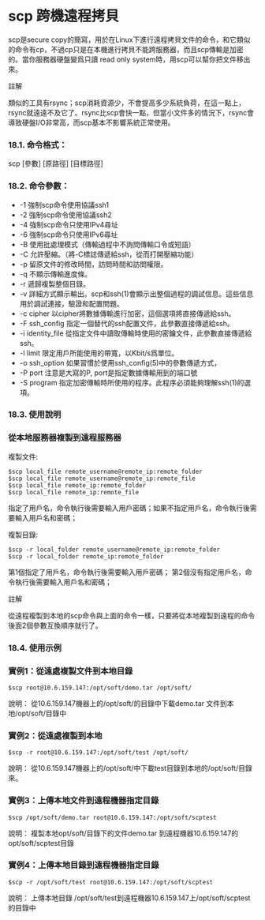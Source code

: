 # scp 跨機遠程拷貝


scp是secure copy的簡寫，用於在Linux下進行遠程拷貝文件的命令，和它類似的命令有cp，不過cp只是在本機進行拷貝不能跨服務器，而且scp傳輸是加密的。當你服務器硬盤變爲只讀 read only system時，用scp可以幫你把文件移出來。

註解

類似的工具有rsync；scp消耗資源少，不會提高多少系統負荷，在這一點上，rsync就遠遠不及它了。rsync比scp會快一點，但當小文件多的情況下，rsync會導致硬盤I/O非常高，而scp基本不影響系統正常使用。
### 18.1. 命令格式：
scp [參數] [原路徑] [目標路徑]

### 18.2. 命令參數：
- -1 強制scp命令使用協議ssh1
- -2 強制scp命令使用協議ssh2
- -4 強制scp命令只使用IPv4尋址
- -6 強制scp命令只使用IPv6尋址
- -B 使用批處理模式（傳輸過程中不詢問傳輸口令或短語）
- -C 允許壓縮。（將-C標誌傳遞給ssh，從而打開壓縮功能）
- -p 留原文件的修改時間，訪問時間和訪問權限。
- -q 不顯示傳輸進度條。
- -r 遞歸複製整個目錄。
- -v 詳細方式顯示輸出。scp和ssh(1)會顯示出整個過程的調試信息。這些信息用於調試連接，驗證和配置問題。
- -c cipher 以cipher將數據傳輸進行加密，這個選項將直接傳遞給ssh。
- -F ssh_config 指定一個替代的ssh配置文件，此參數直接傳遞給ssh。
- -i identity_file 從指定文件中讀取傳輸時使用的密鑰文件，此參數直接傳遞給ssh。
- -l limit 限定用戶所能使用的帶寬，以Kbit/s爲單位。
- -o ssh_option 如果習慣於使用ssh_config(5)中的參數傳遞方式，
- -P port 注意是大寫的P, port是指定數據傳輸用到的端口號
- -S program 指定加密傳輸時所使用的程序。此程序必須能夠理解ssh(1)的選項。

### 18.3. 使用說明
### 從本地服務器複製到遠程服務器
複製文件:
```
$scp local_file remote_username@remote_ip:remote_folder
$scp local_file remote_username@remote_ip:remote_file
$scp local_file remote_ip:remote_folder
$scp local_file remote_ip:remote_file
```

指定了用戶名，命令執行後需要輸入用戶密碼；如果不指定用戶名，命令執行後需要輸入用戶名和密碼；

複製目錄:
```
$scp -r local_folder remote_username@remote_ip:remote_folder
$scp -r local_folder remote_ip:remote_folder
```
第1個指定了用戶名，命令執行後需要輸入用戶密碼； 第2個沒有指定用戶名，命令執行後需要輸入用戶名和密碼；

註解

從遠程複製到本地的scp命令與上面的命令一樣，只要將從本地複製到遠程的命令後面2個參數互換順序就行了。
### 18.4. 使用示例
### 實例1：從遠處複製文件到本地目錄
```
$scp root@10.6.159.147:/opt/soft/demo.tar /opt/soft/
```
說明： 從10.6.159.147機器上的/opt/soft/的目錄中下載demo.tar 文件到本地/opt/soft/目錄中

### 實例2：從遠處複製到本地
```
$scp -r root@10.6.159.147:/opt/soft/test /opt/soft/
```
說明： 從10.6.159.147機器上的/opt/soft/中下載test目錄到本地的/opt/soft/目錄來。

### 實例3：上傳本地文件到遠程機器指定目錄
```
$scp /opt/soft/demo.tar root@10.6.159.147:/opt/soft/scptest
```
說明： 複製本地opt/soft/目錄下的文件demo.tar 到遠程機器10.6.159.147的opt/soft/scptest目錄

### 實例4：上傳本地目錄到遠程機器指定目錄
```
$scp -r /opt/soft/test root@10.6.159.147:/opt/soft/scptest
```
說明： 上傳本地目錄 /opt/soft/test到遠程機器10.6.159.147上/opt/soft/scptest的目錄中
